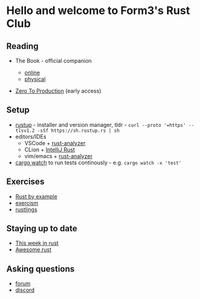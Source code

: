 # Hello and welcome to Form3's Rust Club

## Reading

* The Book - official companion
  * [online](https://doc.rust-lang.org/stable/book/)
  * [physical](https://nostarch.com/Rust2018)

* [Zero To Production](https://www.zero2prod.com/index.html?country=the%20UK&discount_code=VAT20) (early access)

## Setup

* [rustup](https://rustup.rs/) - installer and version manager, tldr - `curl --proto '=https' --tlsv1.2 -sSf https://sh.rustup.rs | sh`
* editors/IDEs
  * VSCode + [rust-analyzer](https://marketplace.visualstudio.com/items?itemName=matklad.rust-analyzer)
  * CLion + [IntelliJ Rust](https://intellij-rust.github.io/)
  * vim/emacs + [rust-analyzer](https://rust-analyzer.github.io/manual.html#installation)
* [cargo watch](https://crates.io/crates/cargo-watch) to run tests continously - e.g. `cargo watch -x 'test'`

## Exercises
* [Rust by example](https://doc.rust-lang.org/rust-by-example/)
* [exercism](https://exercism.io/my/tracks/rust)
* [rustlings](https://github.com/rust-lang/rustlings)

## Staying up to date

* [This week in rust](https://this-week-in-rust.org/)
* [Awesome rust](https://rust.libhunt.com/newsletter?f=es-top-d)

## Asking questions
* [forum](https://users.rust-lang.org/)
* [discord](https://discord.gg/rust-lang)
